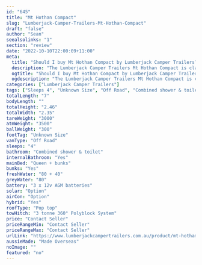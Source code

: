 ```yaml
---
id: "645"
title: "Mt Hothan Compact"
slug: "Lumberjack-Camper-Trailers-Mt-Hothan-Compact"
draft: "false"
author: "Sean"
seealsolinks: "1"
section: "review"
date: "2022-10-10T22:00:09+11:00"
meta:
  title: "Should I buy Mt Hothan Compact by Lumberjack Camper Trailers?"
  description: "The Lumberjack Camper Trailers Mt Hothan Compact is classed as Off Road, and sleeps 4 people. It is Made Overseas and comes in at Unknown Size. It generally has Combined shower & toilet."
  ogtitle: "Should I buy Mt Hothan Compact by Lumberjack Camper Trailers?"
  ogdescription: "The Lumberjack Camper Trailers Mt Hothan Compact is classed as Off Road, and sleeps 4 people. It is Made Overseas and comes in at Unknown Size. It generally has Combined shower & toilet."
categories: ["Lumberjack Camper Trailers"]
tags: ["Sleeps 4", "Unknown Size", "Off Road", "Combined shower & toilet", "Pop top", "Price Unknown", "Made Overseas"]
totalLength: "7"
bodyLength: ""
totalHeight: "2.46"
totalWidth: "2.35"
tareWeight: "3000"
atmWeight: "3500"
ballWeight: "300"
footTag: "Unknown Size"
vanType: "Off Road"
sleeps: "4"
bathroom: "Combined shower & toilet"
internalBathroom: "Yes"
mainBed: "Queen + bunks"
bunks: "Yes"
freshWater: "80 + 40"
greyWater: "80"
battery: "3 x 12v AGM batteries"
solar: "Option"
airCon: "Option"
hybrid: "Yes"
roofType: "Pop top"
towHitch: "3 tonne 360° Polyblock System"
price: "Contact Seller"
priceRangeMin: "Contact Seller"
priceRangeMax: "Contact Seller"
urlLink: "https://www.lumberjackcampertrailers.com.au/product/mt-hotham-compact/"
aussieMade: "Made Overseas"
noImage: ""
featured: "no"
---
```

